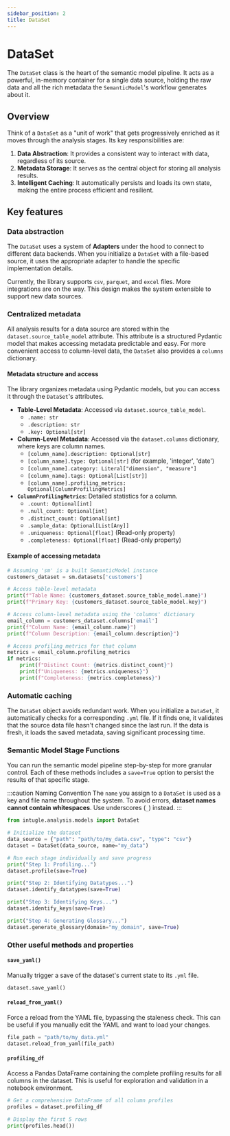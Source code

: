 ```yaml
---
sidebar_position: 2
title: DataSet
---
```


# DataSet

The `DataSet` class is the heart of the semantic model pipeline. It acts as a powerful, in-memory container for a single data source, holding the raw data and all the rich metadata the `SemanticModel`'s workflow generates about it.

## Overview

Think of a `DataSet` as a "unit of work" that gets progressively enriched as it moves through the analysis stages. Its key responsibilities are:

1.  **Data Abstraction**: It provides a consistent way to interact with data, regardless of its source.
2.  **Metadata Storage**: It serves as the central object for storing all analysis results.
3.  **Intelligent Caching**: It automatically persists and loads its own state, making the entire process efficient and resilient.

## Key features

### Data abstraction

The `DataSet` uses a system of **Adapters** under the hood to connect to different data backends. When you initialize a `DataSet` with a file-based source, it uses the appropriate adapter to handle the specific implementation details.

Currently, the library supports `csv`, `parquet`, and `excel` files. More integrations are on the way. This design makes the system extensible to support new data sources.

### Centralized metadata

All analysis results for a data source are stored within the `dataset.source_table_model` attribute. This attribute is a structured Pydantic model that makes accessing metadata predictable and easy. For more convenient access to column-level data, the `DataSet` also provides a `columns` dictionary.

#### Metadata structure and access

The library organizes metadata using Pydantic models, but you can access it through the `DataSet`'s attributes.

-   **Table-Level Metadata**: Accessed via `dataset.source_table_model`.
    -   `.name: str`
    -   `.description: str`
    -   `.key: Optional[str]`
-   **Column-Level Metadata**: Accessed via the `dataset.columns` dictionary, where keys are column names.
    -   `[column_name].description: Optional[str]`
    -   `[column_name].type: Optional[str]` (for example, 'integer', 'date')
    -   `[column_name].category: Literal["dimension", "measure"]`
    -   `[column_name].tags: Optional[List[str]]`
    -   `[column_name].profiling_metrics: Optional[ColumnProfilingMetrics]`
-   **`ColumnProfilingMetrics`**: Detailed statistics for a column.
    -   `.count: Optional[int]`
    -   `.null_count: Optional[int]`
    -   `.distinct_count: Optional[int]`
    -   `.sample_data: Optional[List[Any]]`
    -   `.uniqueness: Optional[float]` (Read-only property)
    -   `.completeness: Optional[float]` (Read-only property)

#### Example of accessing metadata

```python
# Assuming 'sm' is a built SemanticModel instance
customers_dataset = sm.datasets['customers']

# Access table-level metadata
print(f"Table Name: {customers_dataset.source_table_model.name}")
print(f"Primary Key: {customers_dataset.source_table_model.key}")

# Access column-level metadata using the 'columns' dictionary
email_column = customers_dataset.columns['email']
print(f"Column Name: {email_column.name}")
print(f"Column Description: {email_column.description}")

# Access profiling metrics for that column
metrics = email_column.profiling_metrics
if metrics:
    print(f"Distinct Count: {metrics.distinct_count}")
    print(f"Uniqueness: {metrics.uniqueness}")
    print(f"Completeness: {metrics.completeness}")
```

### Automatic caching

The `DataSet` object avoids redundant work. When you initialize a `DataSet`, it automatically checks for a corresponding `.yml` file. If it finds one, it validates that the source data file hasn't changed since the last run. If the data is fresh, it loads the saved metadata, saving significant processing time.

### Semantic Model Stage Functions

You can run the semantic model pipeline step-by-step for more granular control. Each of these methods includes a `save=True` option to persist the results of that specific stage.

:::caution Naming Convention
The `name` you assign to a `DataSet` is used as a key and file name throughout the system. To avoid errors, **dataset names cannot contain whitespaces**. Use underscores (`_`) instead.
:::

```python
from intugle.analysis.models import DataSet

# Initialize the dataset
data_source = {"path": "path/to/my_data.csv", "type": "csv"}
dataset = DataSet(data_source, name="my_data")

# Run each stage individually and save progress
print("Step 1: Profiling...")
dataset.profile(save=True)

print("Step 2: Identifying Datatypes...")
dataset.identify_datatypes(save=True)

print("Step 3: Identifying Keys...")
dataset.identify_keys(save=True)

print("Step 4: Generating Glossary...")
dataset.generate_glossary(domain="my_domain", save=True)
```

### Other useful methods and properties

#### `save_yaml()`

Manually trigger a save of the dataset's current state to its `.yml` file.

```python
dataset.save_yaml()
```

#### `reload_from_yaml()`

Force a reload from the YAML file, bypassing the staleness check. This can be useful if you manually edit the YAML and want to load your changes.

```python
file_path = "path/to/my_data.yml"
dataset.reload_from_yaml(file_path)
```

#### `profiling_df`

Access a Pandas DataFrame containing the complete profiling results for all columns in the dataset. This is useful for exploration and validation in a notebook environment.

```python
# Get a comprehensive DataFrame of all column profiles
profiles = dataset.profiling_df

# Display the first 5 rows
print(profiles.head())
```